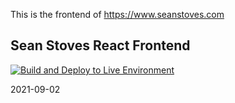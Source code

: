 This is the frontend of https://www.seanstoves.com

## Sean Stoves React Frontend
[![Build and Deploy to Live Environment](https://github.com/SeanStoves/seanstoves-web-frontend/actions/workflows/build-publish.yml/badge.svg?branch=main)](https://github.com/SeanStoves/seanstoves-web-frontend/actions/workflows/build-publish.yml)

2021-09-02
